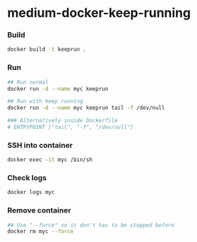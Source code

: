 # medium-docker-keep-running

### Build
```sh
docker build -t keeprun .
```

### Run
```sh
## Run normal
docker run -d --name myc keeprun

## Run with keep running
docker run -d --name myc keeprun tail -f /dev/null

### Alternatively inside Dockerfile
# ENTRYPOINT ["tail", "-f", "/dev/null"]
```

### SSH into container
```sh
docker exec -it myc /bin/sh
```

### Check logs
```sh
docker logs myc
```

### Remove container
```sh
## Use "--force" so it don't has to be stopped before
docker rm myc --force
```